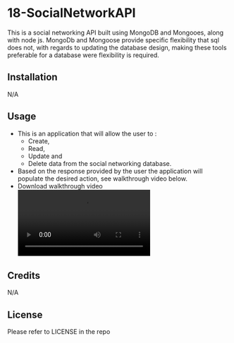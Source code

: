 # 18-SocialNetworkAPI

This is a social networking API built using MongoDB and Mongooes, along with node js. MongoDb and Mongoose provide specific flexibility that sql does not, with regards to updating the database design, making these tools preferable for a database were flexibility is required.

## Installation

N/A

## Usage

- This is an application that will allow the user to :
    - Create, 
    - Read,
    - Update and
    - Delete data from the social networking database.
- Based on the response provided by the user the application will populate the desired action, see walkthrough video below.
- Download walkthrough video ![here](SocialNetworkAPI.webm)

## Credits

N/A

## License

Please refer to LICENSE in the repo
